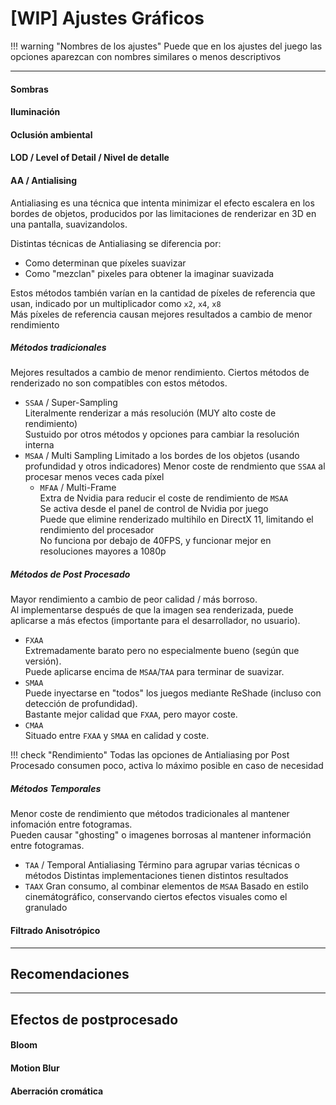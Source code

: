 # [WIP] Ajustes Gráficos
!!! warning "Nombres de los ajustes"
    Puede que en los ajustes del juego las opciones aparezcan con nombres similares o menos descriptivos

---
#### Sombras
#### Iluminación
#### Oclusión ambiental

#### LOD / Level of Detail / Nivel de detalle
#### AA / Antialising
Antialiasing es una técnica que intenta minimizar el efecto escalera en los bordes de objetos, producidos por las limitaciones de renderizar en 3D en una pantalla, suavizandolos.  

Distintas técnicas de Antialiasing se diferencia por:  

- Como determinan que píxeles suavizar  
- Como "mezclan" pixeles para obtener la imaginar suavizada  

Estos métodos también varían en la cantidad de píxeles de referencia que usan, indicado por un multiplicador como `x2`, `x4`, `x8`   
Más píxeles de referencia causan mejores resultados a cambio de menor rendimiento
##### Métodos tradicionales
Mejores resultados a cambio de menor rendimiento.
Ciertos métodos de renderizado no son compatibles con estos métodos.    

- ``SSAA`` / Super-Sampling  
    Literalmente renderizar a más resolución (MUY alto coste de rendimiento)  
    Sustuido por otros métodos y opciones para cambiar la resolución interna  
- ``MSAA`` / Multi Sampling
    Limitado a los bordes de los objetos (usando profundidad y otros indicadores)
    Menor coste de rendmiento que ``SSAA`` al procesar menos veces cada píxel
    - ``MFAA`` / Multi-Frame  
        Extra de Nvidia para reducir el coste de rendimiento de ``MSAA``  
        Se activa desde el panel de control de Nvidia por juego  
        Puede que elimine renderizado multihilo en DirectX 11, limitando el rendimiento del procesador  
        No funciona por debajo de 40FPS, y funcionar mejor en resoluciones mayores a 1080p
##### Métodos de Post Procesado
Mayor rendimiento a cambio de peor calidad / más borroso.  
Al implementarse después de que la imagen sea renderizada, puede aplicarse a más efectos (importante para el desarrollador, no usuario).  

- ``FXAA``  
    Extremadamente barato pero no especialmente bueno (según que versión).  
    Puede aplicarse encima de ``MSAA``/``TAA`` para terminar de suavizar.  
- ``SMAA``  
    Puede inyectarse en "todos" los juegos mediante ReShade (incluso con detección de profundidad).  
    Bastante mejor calidad que ``FXAA``, pero mayor coste.  
- ``CMAA``  
    Situado entre ``FXAA`` y ``SMAA`` en calidad y coste.  

!!! check "Rendimiento"
    Todas las opciones de Antialiasing por Post Procesado consumen poco, activa lo máximo posible en caso de necesidad
##### Métodos Temporales
Menor coste de rendimiento que métodos tradicionales al mantener infomación entre fotogramas.  
Pueden causar "ghosting" o imagenes borrosas al mantener información entre fotogramas.  

- ``TAA`` / Temporal Antialiasing
    Término para agrupar varias técnicas o métodos
    Distintas implementaciones tienen distintos resultados
- ``TAAX``
    Gran consumo, al combinar elementos de ``MSAA``
    Basado en estilo cinemátográfico, conservando ciertos efectos visuales como el granulado
#### Filtrado Anisotrópico 
---
## Recomendaciones
---
## Efectos de postprocesado
#### Bloom
#### Motion Blur
#### Aberración cromática
